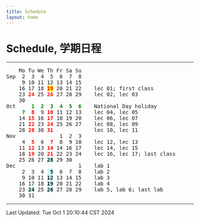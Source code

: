 ```yaml
---
title: Schedule
layout: home
---
```

# Schedule, 学期日程

---

<pre>    Mo Tu We Th Fr Sa Su
Sep  2  3  4  5  6  7  8    
     9 10 11 12 13 14 15    
    16 17 18 <span style="color: red; background: yellow;"><b>19</b></span> 20 21 22    lec 01; first class
    23 <span style="color: red;"><b>24</b></span> 25 <span style="color: red;"><b>26</b></span> 27 28 29    lec 02, lec 03
    30
Oct     <span style="color: green;"><b>1  2  3  4  5  6</b></span>    National Day holiday
    <span style="color: green;"><b> 7</b></span> <span style="color: red;"><b> 8</b></span>  9 <span style="color: red;"><b>10</b></span> 11 12 13    lec 04, lec 05
    14 <span style="color: red;"><b>15</b></span> 16 <span style="color: red;"><b>17</b></span> 18 19 20    lec 06, lec 07
    21 <span style="color: red;"><b>22</b></span> 23 <span style="color: red;"><b>24</b></span> 25 26 27    lec 08, lec 09
    28 <span style="color: red;"><b>28</b></span> 30 <span style="color: red;"><b>31</b></span>             lec 10, lec 11
Nov              1  2  3    
     4 <span style="color: red;"><b> 5</b></span>  6 <span style="color: red;"><b> 7</b></span>  8  9 10    lec 12, lec 13
    11 <span style="color: red;"><b>12</b></span> 13 <span style="color: red;"><b>14</b></span> 14 16 17    lec 14, lec 15
    18 <span style="color: red;"><b>19</b></span> 20 <span style="color: red;"><b>21</b></span> 22 23 24    lec 16, lec 17; last class
    25 26 27 <span style="background: #CCFFFF;"><b>28</b></span> 29 30       
Dec                    1    lab 1
     2  3  4 <span style="background: #CCFFFF;"><b> 5</b></span>  6  7  8    lab 2
     9 10 11 <span style="background: #CCFFFF;"><b>12</b></span> 13 14 15    lab 3
    16 17 18 <span style="background: #CCFFFF;"><b>19</b></span> 20 21 22    lab 4
    23 <span style="background: #CCFFFF;"><b>24</b></span> 25 <span style="background: #CCFFFF;"><b>26</b></span> 27 28 29    lab 5, lab 6; last lab
    30 31
</pre>

---

Last Updated: Tue Oct  1 20:10:44 CST 2024